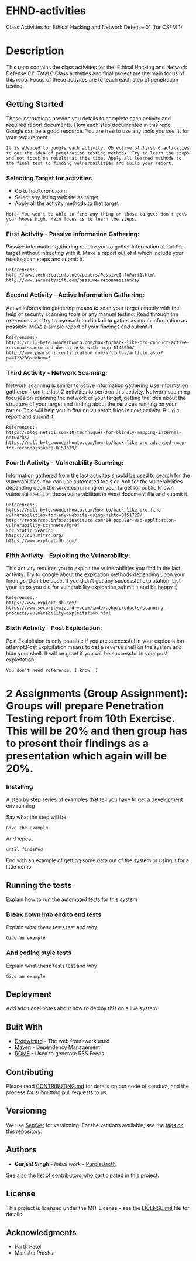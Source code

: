 # EHND-activities
Class Activities for Ethical Hacking and Network Defense 01 (for CSFM 1)

# Description 

This repo contains the class activities for the 'Ethical Hacking and Network Defense 01'. Total 6 Class activities and final project are the main focus of this repo. Focus of these activites are to teach each step of penetration testing. 

## Getting Started

These instructions provide you details to complete each activity and required report documents. Flow each step documented in this repo. Google can be a good resource. You are free to use any tools you see fit for your requirement.


```
It is adviced to google each activity. Objective of first 6 activities to get the idea of penetration testing methods. Try to learn the steps and not focus on results at this time. Apply all learned methods to the final test to finding vulnerbailities and build your report.
```
### Selecting Target for activities
* Go to hackerone.com
* Select any listing website as target
* Apply all the activity methods to that target

```
Note: You won't be able to find any thing on those targets don't gets your hopes high. Main focus is to learn the steps.
```


### First Activity - Passive Information Gathering:
Passive information gathering require you to gather information about the target without intracting with it. Make a report out of it which include your results,scan steps and submit it.

```
References:-
http://www.technicalinfo.net/papers/PassiveInfoPart1.html
http://www.securitysift.com/passive-reconnaissance/
```

### Second Activity - Active Information Gathering:
Active information gathering means to scan your target directly with the help of security scanning tools or any manual testing. Read through the references and try to use each tool in kali to gather as much information as possible. Make a simple report of your findings and submit it.

```
References:-
https://null-byte.wonderhowto.com/how-to/hack-like-pro-conduct-active-reconnaissance-and-dos-attacks-with-nmap-0146950/
http://www.pearsonitcertification.com/articles/article.aspx?p=472323&seqNum=5
```

### Third Activity - Network Scanning:
Network scanning is similar to active information gathering.Use information gathered from the last 2 activities to perform this activity. Network scanning focuses on scanning the network of your target, getting the idea about the structure of your target and finding about the services running on your target. This will help you in finding vulnerabilities in next activity. Build a report and submit it.

```
References:-
https://blog.netspi.com/10-techniques-for-blindly-mapping-internal-networks/
https://null-byte.wonderhowto.com/how-to/hack-like-pro-advanced-nmap-for-reconnaissance-0151619/
```

### Fourth Activity - Vulnerability Scanning:
Information gathered from the last activites should be used to search for the vulnerabilities. You can use automated tools or look for the vulnerabilities depending upon the services running on your target for public known vulnerabilities. List those vulnerabilities in word document file and submit it.
```
References:-
https://null-byte.wonderhowto.com/how-to/hack-like-pro-find-vulnerabilities-for-any-website-using-nikto-0151729/
http://resources.infosecinstitute.com/14-popular-web-application-vulnerability-scanners/#gref
For Static Search:
https://cve.mitre.org/
https://www.exploit-db.com/
```

### Fifth Activity - Exploiting the Vulnerability:
This activity requires you to exploit the vulnerabilities you find in the last activity. Try to google about the exploation methods depending upon your findings. Don't be upset if you didn't get any successful explotation. List your steps you did for vulnerability exploation,submit it and be happy :)

```
References:-
https://www.exploit-db.com/
https://www.securitywizardry.com/index.php/products/scanning-products/vulnerability-exploitation.html
```

### Sixth Activity - Post Exploitation:
Post Exploitaion is only possible if you are successful in your exploatation attempt.Post Exploitation means to get a reverse shell on the system and hide your shell. It will be graet if you will be successful in your post exploitation.

```
You don't need reference, I know ;)
```



2 Assignments (Group Assignment):
Groups will prepare Penetration Testing report from 10th Exercise. This will be 20% and then group has to present their findings as a presentation which again will be 20%.
===
### Installing

A step by step series of examples that tell you have to get a development env running

Say what the step will be

```
Give the example
```

And repeat

```
until finished
```

End with an example of getting some data out of the system or using it for a little demo

## Running the tests

Explain how to run the automated tests for this system

### Break down into end to end tests

Explain what these tests test and why

```
Give an example
```

### And coding style tests

Explain what these tests test and why

```
Give an example
```

## Deployment

Add additional notes about how to deploy this on a live system

## Built With

* [Dropwizard](http://www.dropwizard.io/1.0.2/docs/) - The web framework used
* [Maven](https://maven.apache.org/) - Dependency Management
* [ROME](https://rometools.github.io/rome/) - Used to generate RSS Feeds

## Contributing

Please read [CONTRIBUTING.md](https://gist.github.com/PurpleBooth/b24679402957c63ec426) for details on our code of conduct, and the process for submitting pull requests to us.

## Versioning

We use [SemVer](http://semver.org/) for versioning. For the versions available, see the [tags on this repository](https://github.com/your/project/tags). 

## Authors

* **Gurjant Singh** - *Initial work* - [PurpleBooth](https://github.com/PurpleBooth)

See also the list of [contributors](https://github.com/your/project/contributors) who participated in this project.

## License

This project is licensed under the MIT License - see the [LICENSE.md](LICENSE.md) file for details

## Acknowledgments

* Parth Patel
* Manisha Prashar
